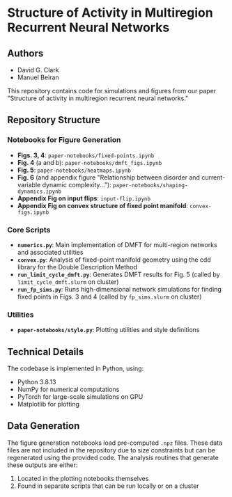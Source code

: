 # Structure of Activity in Multiregion Recurrent Neural Networks

## Authors
- David G. Clark
- Manuel Beiran

This repository contains code for simulations and figures from our paper "Structure of activity in multiregion recurrent neural networks."

## Repository Structure

### Notebooks for Figure Generation
- **Figs. 3, 4**: `paper-notebooks/fixed-points.ipynb`
- **Fig. 4** (a and b): `paper-notebooks/dmft_figs.ipynb`
- **Fig. 5**: `paper-notebooks/heatmaps.ipynb`
- **Fig. 6** (and appendix figure "Relationship between disorder and current-variable dynamic complexity..."): `paper-notebooks/shaping-dynamics.ipynb`
- **Appendix Fig on input flips**: `input-flip.ipynb`
- **Appendix Fig on convex structure of fixed point manifold**: `convex-figs.ipynb`

### Core Scripts
- **`numerics.py`**: Main implementation of DMFT for multi-region networks and associated utilities
- **`convex.py`**: Analysis of fixed-point manifold geometry using the cdd library for the Double Description Method
- **`run_limit_cycle_dmft.py`**: Generates DMFT results for Fig. 5 (called by `limit_cycle_dmft.slurm` on cluster)
- **`run_fp_sims.py`**: Runs high-dimensional network simulations for finding fixed points in Figs. 3 and 4 (called by `fp_sims.slurm` on cluster)

### Utilities
- **`paper-notebooks/style.py`**: Plotting utilities and style definitions

## Technical Details

The codebase is implemented in Python, using:
- Python 3.8.13
- NumPy for numerical computations
- PyTorch for large-scale simulations on GPU
- Matplotlib for plotting

## Data Generation

The figure generation notebooks load pre-computed `.npz` files. These data files are not included in the repository due to size constraints but can be regenerated using the provided code. The analysis routines that generate these outputs are either:
1. Located in the plotting notebooks themselves
2. Found in separate scripts that can be run locally or on a cluster
